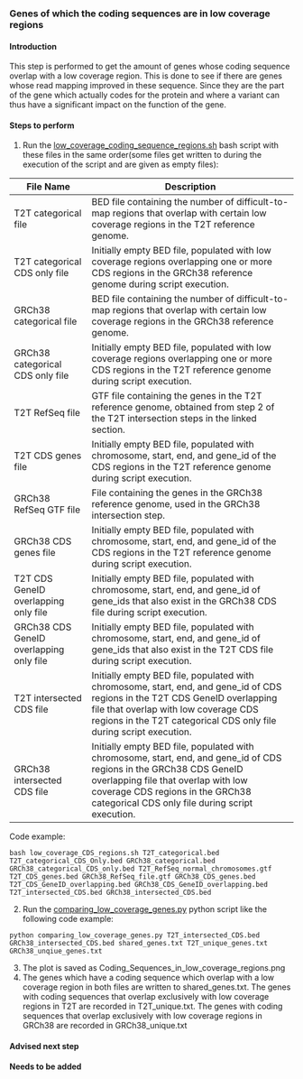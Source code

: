 ### Genes of which the coding sequences are in low coverage regions 

#### Introduction
This step is performed to get the amount of genes whose coding sequence overlap with a low coverage region.
This is done to see if there are genes whose read mapping improved in these sequence. Since they are the part of the 
gene which actually codes for the protein and where a variant can thus have a significant impact on the function of the 
gene.  


#### Steps to perform
1. Run the [low_coverage_coding_sequence_regions.sh](https://github.com/WoutPoelen/Internship_T2T/blob/main/scripts/bash/low_coverage_coding_sequence_regions.sh) bash script with these files in the same order(some files get written to during the execution of the script and are given as empty files):


| **File Name**                               | **Description**                                                                                                                                                                                                                                                                                               |
|---------------------------------------------|-----------------------------------------------------------------------------------------------------------------------------------------------------------------------------------------------------------------------------------------------------------------------------------------------------------|
| T2T categorical file                        | BED file containing the number of difficult-to-map regions that overlap with certain low coverage regions in the T2T reference genome.                                                                                                                              |
| T2T categorical CDS only file               | Initially empty BED file, populated with low coverage regions overlapping one or more CDS regions in the GRCh38 reference genome during script execution.                                                                                                            |
| GRCh38 categorical file                     | BED file containing the number of difficult-to-map regions that overlap with certain low coverage regions in the GRCh38 reference genome.                                                                                                                           |
| GRCh38 categorical CDS only file            | Initially empty BED file, populated with low coverage regions overlapping one or more CDS regions in the T2T reference genome during script execution.                                                                                                               |
| T2T RefSeq file                             | GTF file containing the genes in the T2T reference genome, obtained from step 2 of the T2T intersection steps in the linked section.                                                                                                                                |
| T2T CDS genes file                          | Initially empty BED file, populated with chromosome, start, end, and gene_id of the CDS regions in the T2T reference genome during script execution.                                                                                                                  |
| GRCh38 RefSeq GTF file                      | File containing the genes in the GRCh38 reference genome, used in the GRCh38 intersection step.                                                                                                                                                                     |
| GRCh38 CDS genes file                       | Initially empty BED file, populated with chromosome, start, end, and gene_id of the CDS regions in the T2T reference genome during script execution.                                                                                                                 |
| T2T CDS GeneID overlapping only file        | Initially empty BED file, populated with chromosome, start, end, and gene_id of gene_ids that also exist in the GRCh38 CDS file during script execution.                                                                                                             |
| GRCh38 CDS GeneID overlapping only file     | Initially empty BED file, populated with chromosome, start, end, and gene_id of gene_ids that also exist in the T2T CDS file during script execution.                                                                                                                |
| T2T intersected CDS file                    | Initially empty BED file, populated with chromosome, start, end, and gene_id of CDS regions in the T2T CDS GeneID overlapping file that overlap with low coverage CDS regions in the T2T categorical CDS only file during script execution.                          |
| GRCh38 intersected CDS file                 | Initially empty BED file, populated with chromosome, start, end, and gene_id of CDS regions in the GRCh38 CDS GeneID overlapping file that overlap with low coverage CDS regions in the GRCh38 categorical CDS only file during script execution.                      |

Code example:
```
bash low_coverage_CDS_regions.sh T2T_categorical.bed T2T_categorical_CDS_Only.bed GRCh38_categorical.bed GRCh38_categorical_CDS_only.bed T2T_RefSeq_normal_chromosomes.gtf T2T_CDS_genes.bed GRCh38_RefSeq_file.gtf GRCh38_CDS_genes.bed T2T_CDS_GeneID_overlapping.bed GRCh38_CDS_GeneID_overlapping.bed T2T_intersected_CDS.bed GRCh38_intersected_CDS.bed
```

2. Run the [comparing_low_coverage_genes.py](https://github.com/WoutPoelen/Internship_T2T/blob/main/scripts/python/comparing_low_coverage_genes.py) python script like the following code example:
```
python comparing_low_coverage_genes.py T2T_intersected_CDS.bed GRCh38_intersected_CDS.bed shared_genes.txt T2T_unique_genes.txt GRCh38_unqiue_genes.txt
```
3. The plot is saved as Coding_Sequences_in_low_coverage_regions.png
4. The genes which have a coding sequence which overlap with a low coverage region in both files are written to shared_genes.txt. The genes with coding sequences that overlap exclusively with low coverage regions in T2T are recorded in T2T_unique.txt. The genes with coding sequences that overlap exclusively with low coverage regions in GRCh38 are recorded in GRCh38_unique.txt

#### Advised next step
**Needs to be added**